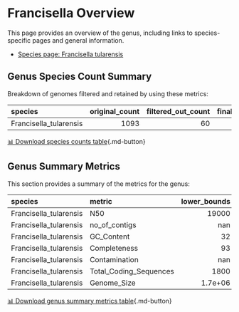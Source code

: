 # Francisella Overview
This page provides an overview of the genus, including links to species-specific pages and general information.

- [Species page: Francisella tularensis](Francisella_tularensis/index.md)
## Genus Species Count Summary
Breakdown of genomes filtered and retained by using these metrics:

| species                |   original_count |   filtered_out_count |   final_count |
|:-----------------------|-----------------:|---------------------:|--------------:|
| Francisella_tularensis |             1093 |                   60 |          1033 |


[📊 Download species counts table](species_counts.csv){.md-button}
## Genus Summary Metrics
This section provides a summary of the metrics for the genus:

| species                | metric                 |   lower_bounds |   upper_bounds |
|:-----------------------|:-----------------------|---------------:|---------------:|
| Francisella_tularensis | N50                    |    19000       |      nan       |
| Francisella_tularensis | no_of_contigs          |      nan       |      180       |
| Francisella_tularensis | GC_Content             |       32       |       33       |
| Francisella_tularensis | Completeness           |       93       |      nan       |
| Francisella_tularensis | Contamination          |      nan       |        4       |
| Francisella_tularensis | Total_Coding_Sequences |     1800       |     2100       |
| Francisella_tularensis | Genome_Size            |        1.7e+06 |        2.1e+06 |


[📊 Download genus summary metrics table](genus_summary_metrics.csv){.md-button}
